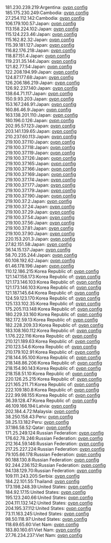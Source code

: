 181.230.239.219:Argentina: [ovpn config](vpn/181_230_239_219.ovpn)  
185.175.230.249:Cambodia: [ovpn config](vpn/185_175_230_249.ovpn)  
27.254.112.142:Cambodia: [ovpn config](vpn/27_254_112_142.ovpn)  
106.179.100.57:Japan: [ovpn config](vpn/106_179_100_57.ovpn)  
113.158.224.102:Japan: [ovpn config](vpn/113_158_224_102.ovpn)  
115.124.223.46:Japan: [ovpn config](vpn/115_124_223_46.ovpn)  
115.162.82.32:Japan: [ovpn config](vpn/115_162_82_32.ovpn)  
115.39.181.127:Japan: [ovpn config](vpn/115_39_181_127.ovpn)  
116.82.176.218:Japan: [ovpn config](vpn/116_82_176_218.ovpn)  
118.87.151.4:Japan: [ovpn config](vpn/118_87_151_4.ovpn)  
119.231.35.144:Japan: [ovpn config](vpn/119_231_35_144.ovpn)  
121.82.77.54:Japan: [ovpn config](vpn/121_82_77_54.ovpn)  
122.208.194.99:Japan: [ovpn config](vpn/122_208_194_99.ovpn)  
124.87.177.68:Japan: [ovpn config](vpn/124_87_177_68.ovpn)  
126.206.186.219:Japan: [ovpn config](vpn/126_206_186_219.ovpn)  
126.92.237.140:Japan: [ovpn config](vpn/126_92_237_140.ovpn)  
138.64.71.117:Japan: [ovpn config](vpn/138_64_71_117.ovpn)  
150.9.93.203:Japan: [ovpn config](vpn/150_9_93_203.ovpn)  
153.167.246.91:Japan: [ovpn config](vpn/153_167_246_91.ovpn)  
160.86.46.9:Japan: [ovpn config](vpn/160_86_46_9.ovpn)  
163.138.201.110:Japan: [ovpn config](vpn/163_138_201_110.ovpn)  
180.196.0.126:Japan: [ovpn config](vpn/180_196_0_126.ovpn)  
202.95.57.123:Japan: [ovpn config](vpn/202_95_57_123.ovpn)  
203.141.139.65:Japan: [ovpn config](vpn/203_141_139_65.ovpn)  
210.237.60.113:Japan: [ovpn config](vpn/210_237_60_113.ovpn)  
219.100.37.110:Japan: [ovpn config](vpn/219_100_37_110.ovpn)  
219.100.37.118:Japan: [ovpn config](vpn/219_100_37_118.ovpn)  
219.100.37.119:Japan: [ovpn config](vpn/219_100_37_119.ovpn)  
219.100.37.126:Japan: [ovpn config](vpn/219_100_37_126.ovpn)  
219.100.37.165:Japan: [ovpn config](vpn/219_100_37_165.ovpn)  
219.100.37.166:Japan: [ovpn config](vpn/219_100_37_166.ovpn)  
219.100.37.169:Japan: [ovpn config](vpn/219_100_37_169.ovpn)  
219.100.37.174:Japan: [ovpn config](vpn/219_100_37_174.ovpn)  
219.100.37.177:Japan: [ovpn config](vpn/219_100_37_177.ovpn)  
219.100.37.179:Japan: [ovpn config](vpn/219_100_37_179.ovpn)  
219.100.37.190:Japan: [ovpn config](vpn/219_100_37_190.ovpn)  
219.100.37.2:Japan: [ovpn config](vpn/219_100_37_2.ovpn)  
219.100.37.24:Japan: [ovpn config](vpn/219_100_37_24.ovpn)  
219.100.37.29:Japan: [ovpn config](vpn/219_100_37_29.ovpn)  
219.100.37.54:Japan: [ovpn config](vpn/219_100_37_54.ovpn)  
219.100.37.56:Japan: [ovpn config](vpn/219_100_37_56.ovpn)  
219.100.37.81:Japan: [ovpn config](vpn/219_100_37_81.ovpn)  
219.100.37.90:Japan: [ovpn config](vpn/219_100_37_90.ovpn)  
220.153.201.3:Japan: [ovpn config](vpn/220_153_201_3.ovpn)  
27.82.151.58:Japan: [ovpn config](vpn/27_82_151_58.ovpn)  
36.14.15.137:Japan: [ovpn config](vpn/36_14_15_137.ovpn)  
58.70.235.244:Japan: [ovpn config](vpn/58_70_235_244.ovpn)  
60.108.192.62:Japan: [ovpn config](vpn/60_108_192_62.ovpn)  
61.46.178.196:Japan: [ovpn config](vpn/61_46_178_196.ovpn)  
110.12.186.215:Korea Republic of: [ovpn config](vpn/110_12_186_215.ovpn)  
121.147.158.173:Korea Republic of: [ovpn config](vpn/121_147_158_173.ovpn)  
121.173.146.103:Korea Republic of: [ovpn config](vpn/121_173_146_103.ovpn)  
121.173.146.103:Korea Republic of: [ovpn config](vpn/121_173_146_103.ovpn)  
121.187.145.64:Korea Republic of: [ovpn config](vpn/121_187_145_64.ovpn)  
124.59.123.170:Korea Republic of: [ovpn config](vpn/124_59_123_170.ovpn)  
125.133.102.35:Korea Republic of: [ovpn config](vpn/125_133_102_35.ovpn)  
175.205.113.148:Korea Republic of: [ovpn config](vpn/175_205_113_148.ovpn)  
180.229.33.160:Korea Republic of: [ovpn config](vpn/180_229_33_160.ovpn)  
182.172.59.13:Korea Republic of: [ovpn config](vpn/182_172_59_13.ovpn)  
182.228.209.33:Korea Republic of: [ovpn config](vpn/182_228_209_33.ovpn)  
183.108.160.112:Korea Republic of: [ovpn config](vpn/183_108_160_112.ovpn)  
1.176.222.116:Korea Republic of: [ovpn config](vpn/1_176_222_116.ovpn)  
210.121.189.63:Korea Republic of: [ovpn config](vpn/210_121_189_63.ovpn)  
210.123.54.6:Korea Republic of: [ovpn config](vpn/210_123_54_6.ovpn)  
210.179.102.91:Korea Republic of: [ovpn config](vpn/210_179_102_91.ovpn)  
218.144.95.100:Korea Republic of: [ovpn config](vpn/218_144_95_100.ovpn)  
218.148.86.206:Korea Republic of: [ovpn config](vpn/218_148_86_206.ovpn)  
218.154.90.143:Korea Republic of: [ovpn config](vpn/218_154_90_143.ovpn)  
218.158.51.10:Korea Republic of: [ovpn config](vpn/218_158_51_10.ovpn)  
220.126.25.215:Korea Republic of: [ovpn config](vpn/220_126_25_215.ovpn)  
221.165.211.71:Korea Republic of: [ovpn config](vpn/221_165_211_71.ovpn)  
222.109.180.8:Korea Republic of: [ovpn config](vpn/222_109_180_8.ovpn)  
222.99.98.155:Korea Republic of: [ovpn config](vpn/222_99_98_155.ovpn)  
36.39.128.47:Korea Republic of: [ovpn config](vpn/36_39_128_47.ovpn)  
46.109.166.194:Latvia: [ovpn config](vpn/46_109_166_194.ovpn)  
202.184.4.72:Malaysia: [ovpn config](vpn/202_184_4_72.ovpn)  
38.250.158.43:Peru: [ovpn config](vpn/38_250_158_43.ovpn)  
38.25.13.182:Peru: [ovpn config](vpn/38_25_13_182.ovpn)  
37.186.58.52:Qatar: [ovpn config](vpn/37_186_58_52.ovpn)  
171.25.249.124:Russian Federation: [ovpn config](vpn/171_25_249_124.ovpn)  
176.62.78.246:Russian Federation: [ovpn config](vpn/176_62_78_246.ovpn)  
212.164.59.146:Russian Federation: [ovpn config](vpn/212_164_59_146.ovpn)  
217.25.227.224:Russian Federation: [ovpn config](vpn/217_25_227_224.ovpn)  
79.105.66.178:Russian Federation: [ovpn config](vpn/79_105_66_178.ovpn)  
90.188.130.8:Russian Federation: [ovpn config](vpn/90_188_130_8.ovpn)  
92.244.236.152:Russian Federation: [ovpn config](vpn/92_244_236_152.ovpn)  
94.138.129.70:Russian Federation: [ovpn config](vpn/94_138_129_70.ovpn)  
109.111.243.205:Serbia: [ovpn config](vpn/109_111_243_205.ovpn)  
184.22.101.55:Thailand: [ovpn config](vpn/184_22_101_55.ovpn)  
173.198.248.39:United States: [ovpn config](vpn/173_198_248_39.ovpn)  
184.92.17.15:United States: [ovpn config](vpn/184_92_17_15.ovpn)  
195.123.240.66:United States: [ovpn config](vpn/195_123_240_66.ovpn)  
204.111.132.142:United States: [ovpn config](vpn/204_111_132_142.ovpn)  
204.195.37.112:United States: [ovpn config](vpn/204_195_37_112.ovpn)  
73.11.163.245:United States: [ovpn config](vpn/73_11_163_245.ovpn)  
98.50.118.97:United States: [ovpn config](vpn/98_50_118_97.ovpn)  
118.69.65.60:Viet Nam: [ovpn config](vpn/118_69_65_60.ovpn)  
183.80.160.61:Viet Nam: [ovpn config](vpn/183_80_160_61.ovpn)  
27.76.234.237:Viet Nam: [ovpn config](vpn/27_76_234_237.ovpn)  
